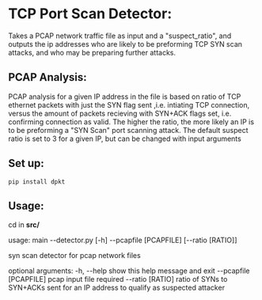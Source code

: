 # TCP Port Scan Detector:

Takes a PCAP network traffic file as input and a "suspect_ratio", and outputs the ip addresses who are likely to be preforming TCP SYN scan attacks, and who may be preparing further attacks.

## PCAP Analysis:
PCAP analysis for a given IP address in the file is based on ratio of TCP ethernet packets with just the SYN flag sent ,i.e. intiating TCP connection, versus the amount of packets recieving with SYN+ACK flags set, i.e. confirming connection as valid. The higher the ratio, the more likely an IP is to be preforming a "SYN Scan" port scanning attack. The default suspect ratio is set to 3 for a given IP, but can be changed with input arguments

## Set up:
```pip install dpkt```

## Usage: 
cd in **src/**

usage: main --detector.py [-h] --pcapfile [PCAPFILE] [--ratio [RATIO]]

syn scan detector for pcap network files

optional arguments:
  -h, --help            show this help message and exit
  --pcapfile [PCAPFILE]
                        pcap input file required
  --ratio [RATIO]       ratio of SYNs to SYN+ACKs sent for an IP address to
                        qualify as suspected attacker
